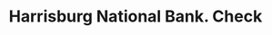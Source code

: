 ---
doi: 10.7916/D86Q38B2
date_other: '1870'
date_other_textual: 1870-1879
form: printed ephemera
genre:
- Checks (bank checks)
name:
- Harrisburg National Bank
object_in_context_url: https://biggert.cul.columbia.edu/items/view/ave_biggert_01371
subject_hierarchical_geographic:
- Harrisburg, Pennsylvania, United States
subject_name:
- Harrisburg National Bank
title: Harrisburg National Bank. Check
sort_title: Harrisburg National Bank. Check
call_number: ave_biggert_01371
coordinates:
- 40.26972222222222,-76.87555555555555
pid: ave_biggert_01371
identifiers: ave_biggert_01371
thumbnail: https://derivativo-1.library.columbia.edu/iiif/2/ldpd:344753/full/!256,256/0/native.jpg
permalink: /biggert/ave_biggert_01371/
layout: iiif-image-page
---